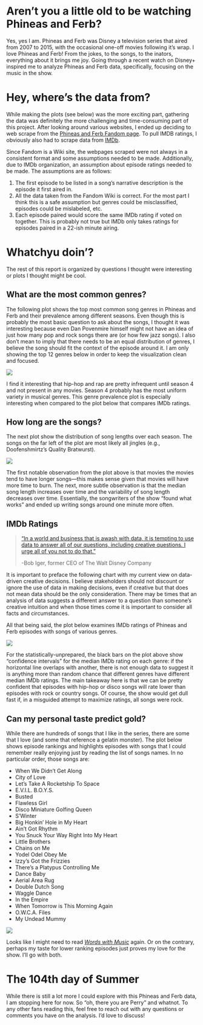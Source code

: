 
# Aren’t you a little old to be watching Phineas and Ferb?

Yes, yes I am. Phineas and Ferb was Disney a television series that
aired from 2007 to 2015, with the occasional one-off movies following
it’s wrap. I love Phineas and Ferb! From the jokes, to the songs, to the
inators, everything about it brings me joy. Going through a recent watch
on Disney+ inspired me to analyze Phineas and Ferb data, specifically,
focusing on the music in the show.

# Hey, where’s the data from?

While making the plots (see below) was the more exciting part, gathering
the data was definitely the more challenging and time-consuming part of
this project. After looking around various websites, I ended up deciding
to web scrape from the [Phineas and Ferb Fandom
page](https://phineasandferb.fandom.com/wiki/Phineas_and_Ferb_Wiki). To
pull IMDB ratings, I obviously also had to scrape data from
[IMDb](https://www.imdb.com/title/tt0852863/episodes?season=1).

Since Fandom is a Wiki site, the webpages scraped were not always in a
consistent format and some assumptions needed to be made. Additionally,
due to IMDb organization, an assumption about episode ratings needed to
be made. The assumptions are as follows:

1.  The first episode to be listed in a song’s narrative description is
    the episode it first aired in.
2.  All the data taken from the Fandom Wiki is correct. For the most
    part I think this is a safe assumption but genres could be
    misclassified, episodes could be mislabeled, etc.
3.  Each episode paired would score the same IMDb rating if voted on
    together. This is probably not true but IMDb only takes ratings for
    episodes paired in a 22-ish minute airing.

# Whatchyu doin’?

The rest of this report is organized by questions I thought were
interesting or plots I thought might be cool.

## What are the most common genres?

The following plot shows the top most common song genres in Phineas and
Ferb and their prevalence among different seasons. Even though this is
probably the most basic question to ask about the songs, I thought it
was interesting because even Dan Povenmire himself might not have an
idea of just how many pop and rock songs there are (or how few jazz
songs). I also don’t mean to imply that there needs to be an equal
distribution of genres, I believe the song should fit the context of the
episode around it. I am only showing the top 12 genres below in order to
keep the visualization clean and focused.

![](README_files/figure-gfm/unnamed-chunk-4-1.png)<!-- -->

I find it interesting that hip-hop and rap are pretty infrequent until
season 4 and not present in any movies. Season 4 probably has the most
uniform variety in musical genres. This genre prevalence plot is
especially interesting when compared to the plot below that compares
IMDb ratings.

## How long are the songs?

The next plot show the distribution of song lengths over each season.
The songs on the far left of the plot are most likely all jingles (e.g.,
Doofenshmirtz’s Quality Bratwurst).

![](README_files/figure-gfm/unnamed-chunk-5-1.png)<!-- -->

The first notable observation from the plot above is that movies the
movies tend to have longer songs—this makes sense given that movies will
have more time to burn. The next, more subtle observation is that the
median song length increases over time and the variability of song
length decreases over time. Essentially, the songwriters of the show
“found what works” and ended up writing songs around one minute more
often.

## IMDb Ratings

> [“In a world and business that is awash with data, it is tempting to
> use data to answer all of our questions, including creative questions.
> I urge all of you not to do
> that.”](https://wdwnt.com/2021/10/bob-iger-warns-disney-executives-to-avoid-letting-data-influence-creative-decisions/)
>
> -Bob Iger, former CEO of The Walt Disney Company

It is important to preface the following chart with my current view on
data-driven creative decisions. I believe stakeholders should not
discount or ignore the use of data in making decisions, even if creative
but that does not mean data should be the only consideration. There may
be times that an analysis of data suggests a different answer to a
question than someone’s creative intuition and when those times come it
is important to consider all facts and circumstances.

All that being said, the plot below examines IMDb ratings of Phineas and
Ferb episodes with songs of various genres.

![](README_files/figure-gfm/unnamed-chunk-6-1.png)<!-- -->

For the statistically-unprepared, the black bars on the plot above show
“confidence intervals” for the median IMDb rating on each genre: if the
horizontal line overlaps with another, there is not enough data to
suggest it is anything more than random chance that different genres
have different median IMDb ratings. The main takeaway here is that we
can be pretty confident that episodes with hip-hop or disco songs will
rate lower than episodes with rock or country songs. Of course, the show
would get dull fast if, in a misguided attempt to maximize ratings, all
songs were rock.

## Can my personal taste predict gold?

While there are hundreds of songs that I like in the series, there are
some that I love (and some that reference a gelatin monster). The plot
below shows episode rankings and highlights episodes with songs that I
could remember really enjoying just by reading the list of songs names.
In no particular order, those songs are:

-   When We Didn’t Get Along
-   City of Love
-   Let’s Take A Rocketship To Space
-   E.V.I.L. B.O.Y.S.
-   Busted
-   Flawless Girl
-   Disco Miniature Golfing Queen
-   S’Winter
-   Big Honkin’ Hole in My Heart
-   Ain’t Got Rhythm
-   You Snuck Your Way Right Into My Heart
-   Little Brothers
-   Chains on Me
-   Yodel Odel Obey Me
-   Izzy’s Got the Frizzies
-   There’s a Platypus Controlling Me
-   Dance Baby
-   Aerial Area Rug
-   Double Dutch Song
-   Waggle Dance
-   In the Empire
-   When Tomorrow is This Morning Again
-   O.W.C.A. Files
-   My Undead Mummy

![](README_files/figure-gfm/unnamed-chunk-7-1.png)<!-- -->

Looks like I might need to read [*Words with
Music*](https://books.google.com/books/about/Words_with_Music.html?id=hRb8H-kDXcoC)
again. Or on the contrary, perhaps my taste for lower ranking episodes
just proves my love for the show. I’ll go with both.

# The 104th day of Summer

While there is still a lot more I could explore with this Phineas and
Ferb data, I am stopping here for now. So “oh, there you are Perry” and
whatnot. To any other fans reading this, feel free to reach out with any
questions or comments you have on the analysis. I’d love to discuss!
